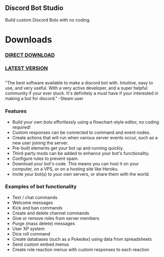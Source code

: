 ## Discord Bot Studio

Build custom Discord Bots with no coding.

# Downloads
### [DIRECT DOWNLOAD](https://github.com/discordbotstudios/discordbotstudio/releases/download/Release/DBSUpdater.exe)
### [LATEST VERSION](https://github.com/discordbotstudios/discordbotstudio/releases/tag/Release)
##
"The best software available to make a discord bot with. Intuitive, easy to use, and very useful. With a very active developer, and a super helpful community if your ever stuck. It's definitely a must have if your interested in making a bot for discord." -Steam user

### Features

* Build your own bots effortlessly using a flowchart-style editor, no coding required!
* Custom responses can be connected to command and event nodes.
* Create actions that will run when various server events occur, such as a new user joining the server.
* Pre-built elements get your bot up and running quickly.
* Third-party mods can be added to enhance your bot's functionality.
* Configure rules to prevent spam.
* Download your bot's code. This means you can host it on your computer, on a VPS, or on a hosting site like Heroku.
* Invite your bot(s) to your own servers, or share them with the world.

### Examples of bot functionality

* Text / chat commands
* Welcome messages
* Kick and ban commands
* Create and delete channel commands
* Give or remove roles from server members
* Purge (mass delete) messages
* User XP system
* Dice roll command
* Create databases (such as a Pokedex) using data from spreadsheets
* Send custom embed menus
* Create role reaction menus with custom responses to each reaction
